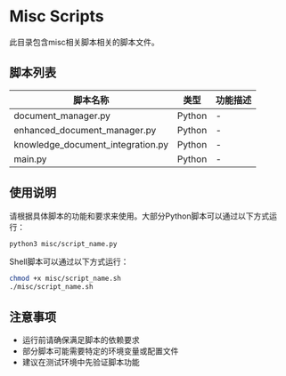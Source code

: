 # Misc Scripts

此目录包含misc相关脚本相关的脚本文件。

## 脚本列表

| 脚本名称 | 类型 | 功能描述 |
|---------|------|----------|
| document_manager.py | Python | - |
| enhanced_document_manager.py | Python | - |
| knowledge_document_integration.py | Python | - |
| main.py | Python | - |

## 使用说明

请根据具体脚本的功能和要求来使用。大部分Python脚本可以通过以下方式运行：

```bash
python3 misc/script_name.py
```

Shell脚本可以通过以下方式运行：

```bash
chmod +x misc/script_name.sh
./misc/script_name.sh
```

## 注意事项

- 运行前请确保满足脚本的依赖要求
- 部分脚本可能需要特定的环境变量或配置文件
- 建议在测试环境中先验证脚本功能


